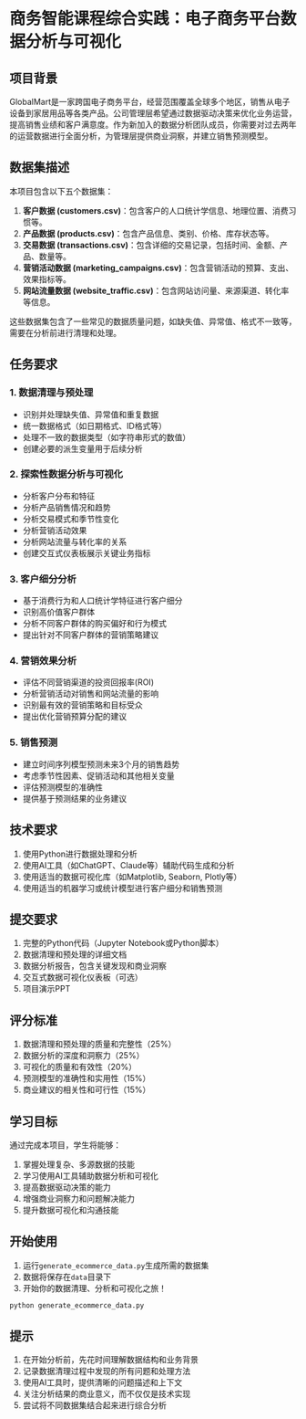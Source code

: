 # 商务智能课程综合实践：电子商务平台数据分析与可视化

## 项目背景

GlobalMart是一家跨国电子商务平台，经营范围覆盖全球多个地区，销售从电子设备到家居用品等各类产品。公司管理层希望通过数据驱动决策来优化业务运营，提高销售业绩和客户满意度。作为新加入的数据分析团队成员，你需要对过去两年的运营数据进行全面分析，为管理层提供商业洞察，并建立销售预测模型。

## 数据集描述

本项目包含以下五个数据集：

1. **客户数据 (customers.csv)**：包含客户的人口统计学信息、地理位置、消费习惯等。
2. **产品数据 (products.csv)**：包含产品信息、类别、价格、库存状态等。
3. **交易数据 (transactions.csv)**：包含详细的交易记录，包括时间、金额、产品、数量等。
4. **营销活动数据 (marketing_campaigns.csv)**：包含营销活动的预算、支出、效果指标等。
5. **网站流量数据 (website_traffic.csv)**：包含网站访问量、来源渠道、转化率等信息。

这些数据集包含了一些常见的数据质量问题，如缺失值、异常值、格式不一致等，需要在分析前进行清理和处理。

## 任务要求

### 1. 数据清理与预处理
- 识别并处理缺失值、异常值和重复数据
- 统一数据格式（如日期格式、ID格式等）
- 处理不一致的数据类型（如字符串形式的数值）
- 创建必要的派生变量用于后续分析

### 2. 探索性数据分析与可视化
- 分析客户分布和特征
- 分析产品销售情况和趋势
- 分析交易模式和季节性变化
- 分析营销活动效果
- 分析网站流量与转化率的关系
- 创建交互式仪表板展示关键业务指标

### 3. 客户细分分析
- 基于消费行为和人口统计学特征进行客户细分
- 识别高价值客户群体
- 分析不同客户群体的购买偏好和行为模式
- 提出针对不同客户群体的营销策略建议

### 4. 营销效果分析
- 评估不同营销渠道的投资回报率(ROI)
- 分析营销活动对销售和网站流量的影响
- 识别最有效的营销策略和目标受众
- 提出优化营销预算分配的建议

### 5. 销售预测
- 建立时间序列模型预测未来3个月的销售趋势
- 考虑季节性因素、促销活动和其他相关变量
- 评估预测模型的准确性
- 提供基于预测结果的业务建议

## 技术要求

1. 使用Python进行数据处理和分析
2. 使用AI工具（如ChatGPT、Claude等）辅助代码生成和分析
3. 使用适当的数据可视化库（如Matplotlib, Seaborn, Plotly等）
4. 使用适当的机器学习或统计模型进行客户细分和销售预测

## 提交要求

1. 完整的Python代码（Jupyter Notebook或Python脚本）
2. 数据清理和预处理的详细文档
3. 数据分析报告，包含关键发现和商业洞察
4. 交互式数据可视化仪表板（可选）
5. 项目演示PPT

## 评分标准

1. 数据清理和预处理的质量和完整性（25%）
2. 数据分析的深度和洞察力（25%）
3. 可视化的质量和有效性（20%）
4. 预测模型的准确性和实用性（15%）
5. 商业建议的相关性和可行性（15%）

## 学习目标

通过完成本项目，学生将能够：
1. 掌握处理复杂、多源数据的技能
2. 学习使用AI工具辅助数据分析和可视化
3. 提高数据驱动决策的能力
4. 增强商业洞察力和问题解决能力
5. 提升数据可视化和沟通技能

## 开始使用

1. 运行`generate_ecommerce_data.py`生成所需的数据集
2. 数据将保存在`data`目录下
3. 开始你的数据清理、分析和可视化之旅！

```bash
python generate_ecommerce_data.py
```

## 提示

1. 在开始分析前，先花时间理解数据结构和业务背景
2. 记录数据清理过程中发现的所有问题和处理方法
3. 使用AI工具时，提供清晰的问题描述和上下文
4. 关注分析结果的商业意义，而不仅仅是技术实现
5. 尝试将不同数据集结合起来进行综合分析 